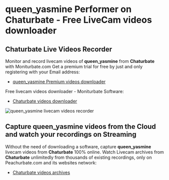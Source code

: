 # queen_yasmine Performer on Chaturbate - Free LiveCam videos downloader

## Chaturbate Live Videos Recorder

Monitor and record livecam videos of **queen_yasmine** from **Chaturbate** with Moniturbate.com
Get a premium trial for free by just and only registering with your Email address:
* [queen_yasmine Premium videos downloader](https://moniturbate.com/request-demo-licence-key.html)

Free livecam videos downloader - Moniturbate Software:
* [Chaturbate videos downloader](https://moniturbate.com/moniturbate-download-software.html)

![queen_yasmine livecam videos recorder](https://peachurnet.com/templates/moniturbate-software.png)


## Capture queen_yasmine videos from the Cloud and watch your recordings on Streaming

Without the need of downloading a software, capture **queen_yasmine** livecam videos from **Chaturbate** 100% online.
Watch Livecam archives from **Chaturbate** unlimitedly from thousands of existing recordings, only on Peachurbate.com and its websites network:
* [Chaturbate videos archives](https://peachurnet.com/)